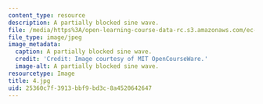 ```yaml
---
content_type: resource
description: A partially blocked sine wave.
file: /media/https%3A/open-learning-course-data-rc.s3.amazonaws.com/ec-s06-practical-electronics-fall-2004/25360c7f3913bbf9bd3c8a4520642647_4.jpg
file_type: image/jpeg
image_metadata:
  caption: A partially blocked sine wave.
  credit: 'Credit: Image courtesy of MIT OpenCourseWare.'
  image-alt: A partially blocked sine wave.
resourcetype: Image
title: 4.jpg
uid: 25360c7f-3913-bbf9-bd3c-8a4520642647
---
```

